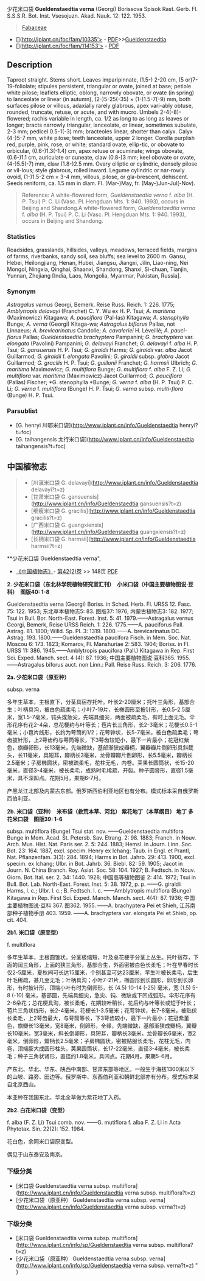 少花米口袋 **Gueldenstaedtia verna** (Georgi) Borissova Spisok Rast. Gerb. Fl. S.S.S.R. Bot. Inst. Vsesojuzn. Akad. Nauk. 12: 122. 1953.

> [Fabaceae](http://www.iplant.cn/info/Fabaceae?t=foc)
* [](http://iplant.cn/foc/fam/10335'> - [PDF](http://iplant.cn/foc/pdf/Fabaceae.pdf)>>[Gueldenstaedtia](http://www.iplant.cn/info/Gueldenstaedtia?t=foc)
* [](http://iplant.cn/foc/fam/114153'> - [PDF](http://www.iplant.cn/foc/pdf/Gueldenstaedtia.pdf)

## Description

Taproot straight. Stems short. Leaves imparipinnate, (1.5-) 2-20 cm, (5 or)7-19-foliolate; stipules persistent, triangular or ovate, joined at base; petiole white pilose; leaflets elliptic, oblong, narrowly obovate, or ovate (in spring) to lanceolate or linear (in autumn), (2-)5-25(-35) × (1-)1.5-7(-9) mm, both surfaces pilose or villous, adaxially rarely glabrous, apex vari-ably obtuse, rounded, truncate, retuse, or acute, and with mucro. Umbels 2-4(-8)-flowered; rachis variable in length, ca. 1/2 as long to as long as leaves or longer; bracts narrowly triangular, lanceolate, or linear, sometimes subulate, 2-3 mm; pedicel 0.5-1(-3) mm; bracteoles linear, shorter than calyx. Calyx (4-)5-7 mm, white pilose; teeth lanceolate, upper 2 longer. Corolla purplish red, purple, pink, rose, or white; standard ovate, ellip-tic, or obovate to orbicular, (0.6-)1.3(-1.4) cm, apex retuse or acuminate; wings obovate, (0.6-)1.1 cm, auriculate or cuneate, claw (0.8-)3 mm; keel obovate or ovate, (4-)5.5(-7) mm, claw (1.8-)2.5 mm. Ovary elliptic or cylindric, densely pilose or vil-lous; style glabrous, rolled inward. Legume cylindric or nar-rowly ovoid, (1-)1.5-2 cm × 3-4 mm, villous, pilose, or gla-brescent, dehiscent. Seeds reniform, ca. 1.5 mm in diam. Fl. (Mar-)May, fr. (May-)Jun-Jul(-Nov).


> Reference: 
> A white-flowered form, *Gueldenstaedtia verna* f. *alba* (H. P. Tsui) P. C. Li (Vasc. Pl. Hengduan Mts. 1: 940. 1993), occurs in Beijing and Shandong.A white-flowered form, *Gueldenstaedtia verna* f. *alba* (H. P. Tsui) P. C. Li (Vasc. Pl. Hengduan Mts. 1: 940. 1993), occurs in Beijing and Shandong.

### Statistics
Roadsides, grasslands, hillsides, valleys, meadows, terraced fields, margins of farms, riverbanks, sandy soil, sea bluffs; sea level to 2600 m. Gansu, Hebei, Heilongjiang, Henan, Hubei, Jiangsu, Jiangxi, Jilin, Liao-ning, Nei Mongol, Ningxia, Qinghai, Shaanxi, Shandong, Shanxi, Si-chuan, Tianjin, Yunnan, Zhejiang [India, Laos, Mongolia, Myanmar, Pakistan, Russia].

### Synonym
*Astragalus vernus* Georgi, Bemerk. Reise Russ. Reich. 1: 226. 1775; *Amblytropis delavayi* (Franchet) C. Y. Wu ex H. P. Tsui; *A. maritima* (Maximowicz) Kitagawa; *A. pauciflora* (Pal-las) Kitagawa; *A. stenophylla* Bunge; *A. verna* (Georgi) Kitaga-wa; *Astragalus biflorus* Pallas, not Linnaeus; *A. brevicarinatus* Candolle; *A. cavaleriei* H. Léveillé; *A. pauci-florus* Pallas; *Gueldenstaedtia brachyptera* Pampanini; *G. brachyptera* var. *elongata* (Pavolini) Pampanini; *G. delavayi* Franchet; *G. delavayi* f. *alba* H. P. Tsui; *G. gansuensis* H. P. Tsui; *G. giraldii* Harms; *G. giraldii* var. *alba* Jacot Guillarmod; *G. giraldii* f. *elongata* Pavolini; *G. giraldii* subsp. *glabra* Jacot Guillarmod; *G. gracilis* H. P. Tsui; *G. guillonii* Franchet; *G. harmsii* Ulbrich; *G. maritima* Maximowicz; *G. multiflora* Bunge; *G. multiflora* f. *alba* F. Z. Li; *G. multiflora* var. *maritima* (Maximowicz) Jacot Guillarmod; *G. pauciflora* (Pallas) Fischer; *G. stenophylla *Bunge; *G. verna* f. *alba* (H. P. Tsui) P. C. Li; *G. verna* f. *multiflora* (Bunge) H. P. Tsui; *G. verna* subsp. *multi-flora* (Bunge) H. P. Tsui.



### Parsublist

* [G.  henryi  川鄂米口袋](http://www.iplant.cn/info/Gueldenstaedtia henryi?t=foc)
* [G.  taihangensis  太行米口袋](http://www.iplant.cn/info/Gueldenstaedtia taihangensis?t=foc)


## 中国植物志

> * [川滇米口袋  G.  delavayi](http://www.iplant.cn/info/Gueldenstaedtia delavayi?t=z)
> * [甘肃米口袋  G.  gansuensis](http://www.iplant.cn/info/Gueldenstaedtia gansuensis?t=z)
> * [细瘦米口袋  G.  gracilis](http://www.iplant.cn/info/Gueldenstaedtia gracilis?t=z)
> * [广西米口袋  G.  guangxiensis](http://www.iplant.cn/info/Gueldenstaedtia guangxiensis?t=z)
> * [长柄米口袋  G.  harmsii](http://www.iplant.cn/info/Gueldenstaedtia harmsii?t=z)


**少花米口袋 Gueldenstaedtia verna",



* [《中国植物志》](http://www.iplant.cn/frps)- [第42(2)卷](http://www.iplant.cn/frps/vol/42(2)) >> 148页 [PDF](http://www.iplant.cn/frps/pdf/42(2)/148.PDF)


**2. 少花米口袋（东北林学院植物研究室汇刊）　小米口袋（中国主要植物图说·豆科）　图版40: 1-8**

Gueldenstaedtia verna (Georgi) Boriss. in Sched. Herb. Fl. URSS 12. Fasc. 75: 122. 1953; 东北草本植物志5: 83. 图版37: 1976; 内蒙古植物志3: 182. 1977; Tsui in Bull. Bor. North-East. Forest. Inst. 5: 41. 1979.——Astragalus vernus Georgi, Bemerk, Reise URSS Reich. 1: 226. 1775.——A. pauciforus Pall. Astrag. 81. 1800; Willd. Sp. Pl. 3: 1319. 1800.——A. brevicarinatus DC. Astrag. 193. 1800.——Gueldenstaedtia paucifora Fisch. in Mem. Soc. Nat. Moscou 6: 173. 1823; Komarov, Fl. Manshuriae 2: 583. 1904; Boriss. in Fl. URSS 11: 386. 1945.——Amblytropis paucifora (Pall.) Kitagawa in Rep. First Sci. Exped. Manch. sect. 4 (4): 87. 1936; 中国主要植物图说·豆科365. 1955.——Astragalus biforus auct. non Linn.: Pall. Reise Russ. Reich. 3: 206. 1776.

**2a. 少花米口袋（原亚种）**

subsp. verna

多年生草本，主根直下，分茎具宿存托叶。叶长2-20厘米；托叶三角形，基部合生；叶柄具沟，被白色疏柔毛；小叶7-19片，长椭圆形至披针形，长0.5-2.5厘米，宽1.5-7毫米，钝头或急尖，先端具细尖，两面被疏柔毛，有时上面无毛。伞形花序有花2-4朵，总花梗约与叶等长；苞片长三角形，长2-3毫米；花梗长0.5-1毫米；小苞片线形，长约为萼筒的1/2；花萼钟状，长5-7毫米，被白色疏柔毛；萼齿披针形，上2萼齿约与萼筒等长，下3萼齿较短小，最下一片最小；花冠红紫色，旗瓣卵形，长13毫米，先端微缺，基部渐狭成瓣柄，翼瓣瓣片倒卵形具斜截头，长11毫米，具短耳，瓣柄长3毫米，龙骨瓣瓣片倒卵形，长5.5毫米，瓣柄长2.5毫米；子房椭圆状，密被疏柔毛，花柱无毛，内卷。荚果长圆筒状，长15-20毫米，直径3-4毫米，被长柔毛，成熟时毛稀疏，开裂。种子圆肾形，直径1.5毫米，具不深凹点。花期5月，果期6-7月。

产黑龙江北部及内蒙古东部。俄罗斯西伯利亚地区也有分布。模式标本采自俄罗斯西伯利亚。

**2b. 米口袋（亚种）　米布袋（救荒本草、河北） 紫花地丁（本草纲目） 地丁 多花米口袋　图版39: 1-6**

subsp. multiflora (Bunge) Tsui stat. nov. ——Gueldenstaedtia multifora Bunge in Mem. Acad. St. Petersb. Sav. Etrang. 2: 98. 1883; Franch. in Nouv. Arch. Mus. Hist. Nat. Paris ser. 2. 5: 244. 1883; Hemsl. in Journ. Linn. Soc. Bot. 23: 164. 1887, excl. specim. Henry ex Ichang; Taub. in Engl. et Prantl, Nat. Pflanzenfam. 3(3): 284. 1894; Harms in Bot. Jahrb. 29: 413. 1900, excl. specim. ex Ichang; Ulbr. in Bot. Jahrb. 36. Biebl. 82: 59. 1905; Jacot in Journ. N. China Branch. Roy. Asiat. Soc. 58: 104. 1927; B. Fedtsch. in Nouv. Giorn. Bot. Ital. ser. 2. 34: 1440. 1928; 中国高等植物图鉴 2: 414. 1972; Tsui in Bull. Bot. Lab. North-East. Forest. Inst. 5: 38. 1972, p. p. ——G. giraldii Harms, l. c.; Ulbr. l. c.; B. Fedtsch. l. c. ——Amblytropis multiflora (Bunge) Kitagawa in Rep. First Sci. Exped. Manch. Manch. sect. 4(4): 87. 1936; 中国主要植物图说·豆科 367. 图362. 1955. ——A. brachyptera Pei et Shieh, 江苏南部种子植物手册 403. 1959. ——A. brachyptera var. elongata Pei et Shieb, op. cit. 404.

**2b1. 米口袋（原变型）**

f. multiflora

多年生草本，主根圆锥状。分茎极缩短，叶及总花梗于分茎上丛生。托叶宿存，下面的阔三角形，上面的狭三角形，基部合生，外面密被白色长柔毛；叶在早春时长仅2-5厘米，夏秋间可长达15厘米，个别甚至可达23厘米，早生叶被长柔毛，后生叶毛稀疏，甚几至无毛；叶柄具沟；小叶7-21片，椭圆形到长圆形，卵形到长卵形，有时披针形，顶端小叶有时为倒卵形，长 (4.5) 10-14 (-25) 毫米，宽 (1.5) 5-8 (-10) 毫米，基部圆，先端具细尖，急尖、钝、微缺或下凹成弧形。伞形花序有2-6朵花；总花梗具沟，被长柔毛，花期较叶稍长，花后约与叶等长或短于叶长；苞片三角状线形，长2-4毫米，花梗长1-3.5毫米；花萼钟状，长7-8毫米，被贴伏长柔毛，上2萼齿最大，与萼筒等长，下3萼齿较小，最下一片最小；花冠紫堇色，旗瓣长13毫米，宽8毫米，倒卵形，全缘，先端微缺，基部渐狭成瓣柄，翼瓣长10毫米，宽3毫米，斜长倒卵形，具短耳，瓣柄长3毫米，龙骨瓣长6毫米，宽2毫米，倒卵形，瓣柄长2.5毫米；子房椭圆状，密被贴服长柔毛，花柱无毛，内卷，顶端膨大成圆形柱头。荚果圆筒状，长17-22毫米，直径3-4毫米，被长柔毛；种子三角状肾形，直径约1.8毫米，具凹点。花期4月。果期5-6月。

产东北、华北、华东、陕西中南部、甘肃东部等地区。一般生于海拔1300米以下的山坡、路旁、田边等。俄罗斯中、东西伯利亚和朝鲜北部亦有分布。模式标本采自北京西山。

本亚种在我国东北、华北全草做为紫花地丁入药。

**2b2. 白花米口袋（变型）**

f. alba (F. Z. Li) Tsui comb. nov. ——G. mutiflora f. alba F. Z. Li in Acta Phytotax. Sin. 22(2): 152. 1984.

花白色，余同米口袋原变型。

偶见于山东泰安及南京。

### 下级分类
* [米口袋  Gueldenstaedtia verna subsp. multiflora](http://www.iplant.cn/info/Gueldenstaedtia verna subsp. multiflora?t=z)
* [少花米口袋（原亚种）  Gueldenstaedtia verna subsp. verna](http://www.iplant.cn/info/Gueldenstaedtia verna subsp. verna?t=z)

### 下级分类
* [米口袋  Gueldenstaedtia verna subsp. multiflora](http://www.iplant.cn/info/sp/Gueldenstaedtia verna subsp. multiflora?t=z)
* [少花米口袋（原亚种）  Gueldenstaedtia verna subsp. verna](http://www.iplant.cn/info/sp/Gueldenstaedtia verna subsp. verna?t=z)
"
}